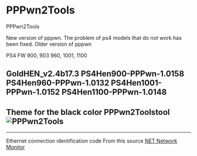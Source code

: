 # PPPwn2Tools
PPPwn2Tools

New version of pppwn. The problem of ps4 models that do not work has been fixed. Older version of pppwn

PS4 FW
900, 903 960, 1001, 1100 

GoldHEN_v2.4b17.3
PS4Hen900-PPPwn-1.0158
PS4Hen960-PPPwn-1.0132
PS4Hen1001-PPPwn-1.0152
PS4Hen1100-PPPwn-1.0148
---
Theme for the black color PPPwn2Toolstool
![PPPwn2Tools](https://github.com/Master-s/PPPwn2Tools/assets/49209220/026c3db2-19cd-4d28-88fc-bd47e5b0d1a1)
---


---
Ethernet connection identification code
From this source
[NET Network Monitor](https://www.codeproject.com/Articles/225747/NET-Network-Monitor)
